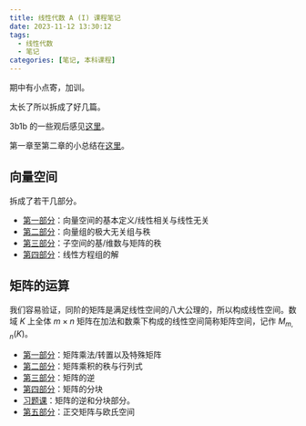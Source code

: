 ```yaml
---
title: 线性代数 A (I) 课程笔记
date: 2023-11-12 13:30:12
tags:
  - 线性代数
  - 笔记
categories: [笔记, 本科课程]
---
```


期中有小点寄，加训。

太长了所以拆成了好几篇。

3b1b 的一些观后感见[这里](/note-linear-algebra-a1/0/)。

第一章至第二章的小总结在[这里](/note-linear-algebra-a1/1/)。

## 向量空间

拆成了若干几部分。

- [第一部分](/note-linear-algebra-a1/2/)：向量空间的基本定义/线性相关与线性无关
- [第二部分](/note-linear-algebra-a1/3/)：向量组的极大无关组与秩
- [第三部分](/note-linear-algebra-a1/4/)：子空间的基/维数与矩阵的秩
- [第四部分](/note-linear-algebra-a1/5/)：线性方程组的解

## 矩阵的运算

我们容易验证，同阶的矩阵是满足线性空间的八大公理的，所以构成线性空间。数域 $K$ 上全体 $m\times n$ 矩阵在加法和数乘下构成的线性空间简称矩阵空间，记作 $M_{m,n}(K)$。

- [第一部分](/note-linear-algebra-a1/6/)：矩阵乘法/转置以及特殊矩阵
- [第二部分](/note-linear-algebra-a1/7/)：矩阵乘积的秩与行列式
- [第三部分](/note-linear-algebra-a1/8/)：矩阵的逆
- [第四部分](/note-linear-algebra-a1/9/)：矩阵的分块
- [习题课](/note-linear-algebra-a1/10/)：矩阵的逆和分块部分。
- [第五部分](/note-linear-algebra-a1/11/)：正交矩阵与欧氏空间